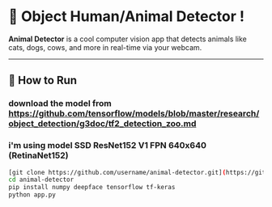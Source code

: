 # 🐾 Object Human/Animal Detector !

**Animal Detector** is a cool computer vision app that detects animals like cats, dogs, cows, and more in real-time via your webcam.

---

## 🚀 How to Run

### download the model from https://github.com/tensorflow/models/blob/master/research/object_detection/g3doc/tf2_detection_zoo.md 
### i'm using model SSD ResNet152 V1 FPN 640x640 (RetinaNet152)
```bash
[git clone https://github.com/username/animal-detector.git](https://github.com/renzer19/object-Detector.git)
cd animal-detector
pip install numpy deepface tensorflow tf-keras
python app.py
